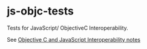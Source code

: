 js-objc-tests
=============

Tests for JavaScript/ ObjectiveC Interoperability.

See [Objective C and JavaScript Interoperability notes](http://slicnet.com/mxrogm/mxrogm/apps/nodejump/docs/8/n/Objective_C_and_JavaScri)